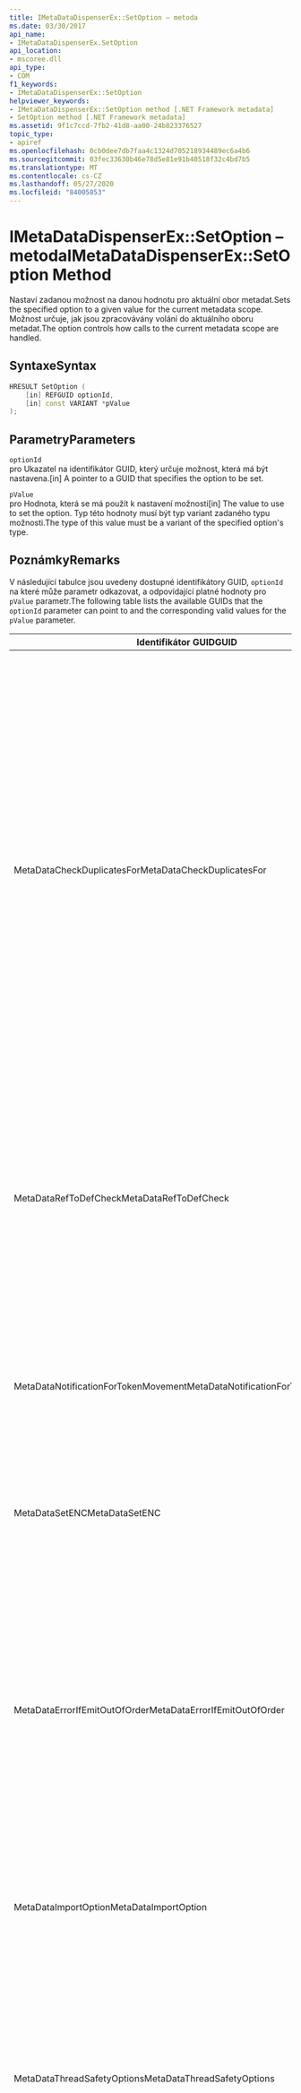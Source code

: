 ```yaml
---
title: IMetaDataDispenserEx::SetOption – metoda
ms.date: 03/30/2017
api_name:
- IMetaDataDispenserEx.SetOption
api_location:
- mscoree.dll
api_type:
- COM
f1_keywords:
- IMetaDataDispenserEx::SetOption
helpviewer_keywords:
- IMetaDataDispenserEx::SetOption method [.NET Framework metadata]
- SetOption method [.NET Framework metadata]
ms.assetid: 9f1c7ccd-7fb2-41d8-aa00-24b823376527
topic_type:
- apiref
ms.openlocfilehash: 0cb0dee7db7faa4c1324d705218934489ec6a4b6
ms.sourcegitcommit: 03fec33630b46e78d5e81e91b40518f32c4bd7b5
ms.translationtype: MT
ms.contentlocale: cs-CZ
ms.lasthandoff: 05/27/2020
ms.locfileid: "84005853"
---
```

# <a name="imetadatadispenserexsetoption-method"></a><span data-ttu-id="89bac-102">IMetaDataDispenserEx::SetOption – metoda</span><span class="sxs-lookup"><span data-stu-id="89bac-102">IMetaDataDispenserEx::SetOption Method</span></span>
<span data-ttu-id="89bac-103">Nastaví zadanou možnost na danou hodnotu pro aktuální obor metadat.</span><span class="sxs-lookup"><span data-stu-id="89bac-103">Sets the specified option to a given value for the current metadata scope.</span></span> <span data-ttu-id="89bac-104">Možnost určuje, jak jsou zpracovávány volání do aktuálního oboru metadat.</span><span class="sxs-lookup"><span data-stu-id="89bac-104">The option controls how calls to the current metadata scope are handled.</span></span>  
  
## <a name="syntax"></a><span data-ttu-id="89bac-105">Syntaxe</span><span class="sxs-lookup"><span data-stu-id="89bac-105">Syntax</span></span>  
  
```cpp  
HRESULT SetOption (  
    [in] REFGUID optionId,
    [in] const VARIANT *pValue  
);  
```  
  
## <a name="parameters"></a><span data-ttu-id="89bac-106">Parametry</span><span class="sxs-lookup"><span data-stu-id="89bac-106">Parameters</span></span>  
 `optionId`  
 <span data-ttu-id="89bac-107">pro Ukazatel na identifikátor GUID, který určuje možnost, která má být nastavena.</span><span class="sxs-lookup"><span data-stu-id="89bac-107">[in] A pointer to a GUID that specifies the option to be set.</span></span>  
  
 `pValue`  
 <span data-ttu-id="89bac-108">pro Hodnota, která se má použít k nastavení možnosti</span><span class="sxs-lookup"><span data-stu-id="89bac-108">[in] The value to use to set the option.</span></span> <span data-ttu-id="89bac-109">Typ této hodnoty musí být typ variant zadaného typu možnosti.</span><span class="sxs-lookup"><span data-stu-id="89bac-109">The type of this value must be a variant of the specified option's type.</span></span>  
  
## <a name="remarks"></a><span data-ttu-id="89bac-110">Poznámky</span><span class="sxs-lookup"><span data-stu-id="89bac-110">Remarks</span></span>  
 <span data-ttu-id="89bac-111">V následující tabulce jsou uvedeny dostupné identifikátory GUID, `optionId` na které může parametr odkazovat, a odpovídající platné hodnoty pro `pValue` parametr.</span><span class="sxs-lookup"><span data-stu-id="89bac-111">The following table lists the available GUIDs that the `optionId` parameter can point to and the corresponding valid values for the `pValue` parameter.</span></span>  
  
|<span data-ttu-id="89bac-112">Identifikátor GUID</span><span class="sxs-lookup"><span data-stu-id="89bac-112">GUID</span></span>|<span data-ttu-id="89bac-113">Description</span><span class="sxs-lookup"><span data-stu-id="89bac-113">Description</span></span>|<span data-ttu-id="89bac-114">`pValue`Ukazatele</span><span class="sxs-lookup"><span data-stu-id="89bac-114">`pValue` Parameter</span></span>|  
|----------|-----------------|------------------------|  
|<span data-ttu-id="89bac-115">MetaDataCheckDuplicatesFor</span><span class="sxs-lookup"><span data-stu-id="89bac-115">MetaDataCheckDuplicatesFor</span></span>|<span data-ttu-id="89bac-116">Určuje, které položky jsou kontrolovány duplicity.</span><span class="sxs-lookup"><span data-stu-id="89bac-116">Controls which items are checked for duplicates.</span></span> <span data-ttu-id="89bac-117">Pokaždé, když zavoláte metodu [IMetaDataEmit](../../../../docs/framework/unmanaged-api/metadata/imetadataemit-interface.md) , která vytvoří novou položku, můžete požádat o metodu, aby zkontrolovala, jestli už položka v aktuálním oboru existuje.</span><span class="sxs-lookup"><span data-stu-id="89bac-117">Each time you call an [IMetaDataEmit](../../../../docs/framework/unmanaged-api/metadata/imetadataemit-interface.md) method that creates a new item, you can ask the method to check whether the item already exists in the current scope.</span></span> <span data-ttu-id="89bac-118">Můžete například kontrolovat existenci `mdMethodDef` položek; v tomto případě, když zavoláte [IMetaDataEmit::D efinemethod](../../../../docs/framework/unmanaged-api/metadata/imetadataemit-definemethod-method.md), zkontroluje, že metoda ještě v aktuálním oboru neexistuje.</span><span class="sxs-lookup"><span data-stu-id="89bac-118">For example, you can check for the existence of `mdMethodDef` items; in this case, when you call [IMetaDataEmit::DefineMethod](../../../../docs/framework/unmanaged-api/metadata/imetadataemit-definemethod-method.md), it will check that the method does not already exist in the current scope.</span></span> <span data-ttu-id="89bac-119">Tato kontrolu používá klíč, který jednoznačně identifikuje danou metodu: nadřazený typ, název a podpis.</span><span class="sxs-lookup"><span data-stu-id="89bac-119">This check uses the key that uniquely identifies a given method: parent type, name, and signature.</span></span>|<span data-ttu-id="89bac-120">Musí se jednat o variantu typu UI4 a musí obsahovat kombinaci hodnot výčtu [CorCheckDuplicatesFor –](corcheckduplicatesfor-enumeration.md) .</span><span class="sxs-lookup"><span data-stu-id="89bac-120">Must be a variant of type UI4, and must contain a combination of the values of the [CorCheckDuplicatesFor](corcheckduplicatesfor-enumeration.md) enumeration.</span></span>|  
|<span data-ttu-id="89bac-121">MetaDataRefToDefCheck</span><span class="sxs-lookup"><span data-stu-id="89bac-121">MetaDataRefToDefCheck</span></span>|<span data-ttu-id="89bac-122">Ovládací prvky, které odkazované položky jsou převedeny na definice.</span><span class="sxs-lookup"><span data-stu-id="89bac-122">Controls which referenced items are converted to definitions.</span></span> <span data-ttu-id="89bac-123">Ve výchozím nastavení modul metadat optimalizuje kód tím, že převede odkazovanou položku na její definici, pokud je odkazovaná položka ve skutečnosti definována v aktuálním oboru.</span><span class="sxs-lookup"><span data-stu-id="89bac-123">By default, the metadata engine will optimize the code by converting a referenced item to its definition if the referenced item is actually defined in the current scope.</span></span>|<span data-ttu-id="89bac-124">Musí se jednat o variantu typu UI4 a musí obsahovat kombinaci hodnot výčtu [CorRefToDefCheck –](correftodefcheck-enumeration.md) .</span><span class="sxs-lookup"><span data-stu-id="89bac-124">Must be a variant of type UI4, and must contain a combination of the values of the [CorRefToDefCheck](correftodefcheck-enumeration.md) enumeration.</span></span>|  
|<span data-ttu-id="89bac-125">MetaDataNotificationForTokenMovement</span><span class="sxs-lookup"><span data-stu-id="89bac-125">MetaDataNotificationForTokenMovement</span></span>|<span data-ttu-id="89bac-126">Určuje, které nové mapy tokenů dochází během sloučení metadat při vytváření zpětných volání.</span><span class="sxs-lookup"><span data-stu-id="89bac-126">Controls which token remaps occurring during a metadata merge generate callbacks.</span></span> <span data-ttu-id="89bac-127">Pro vytvoření rozhraní [IMapToken –](../../../../docs/framework/unmanaged-api/metadata/imaptoken-interface.md) použijte metodu [IMetaDataEmit:: SetHandler –](../../../../docs/framework/unmanaged-api/metadata/imetadataemit-sethandler-method.md) .</span><span class="sxs-lookup"><span data-stu-id="89bac-127">Use the [IMetaDataEmit::SetHandler](../../../../docs/framework/unmanaged-api/metadata/imetadataemit-sethandler-method.md) method to establish your [IMapToken](../../../../docs/framework/unmanaged-api/metadata/imaptoken-interface.md) interface.</span></span>|<span data-ttu-id="89bac-128">Musí se jednat o variantu typu UI4 a musí obsahovat kombinaci hodnot výčtu [CorNotificationForTokenMovement –](cornotificationfortokenmovement-enumeration.md) .</span><span class="sxs-lookup"><span data-stu-id="89bac-128">Must be a variant of type UI4, and must contain a combination of the values of the [CorNotificationForTokenMovement](cornotificationfortokenmovement-enumeration.md) enumeration.</span></span>|  
|<span data-ttu-id="89bac-129">MetaDataSetENC</span><span class="sxs-lookup"><span data-stu-id="89bac-129">MetaDataSetENC</span></span>|<span data-ttu-id="89bac-130">Řídí chování funkce Edit-and-Continue (ENC).</span><span class="sxs-lookup"><span data-stu-id="89bac-130">Controls the behavior of edit-and-continue (ENC).</span></span> <span data-ttu-id="89bac-131">V jednom okamžiku lze nastavit pouze jeden režim chování.</span><span class="sxs-lookup"><span data-stu-id="89bac-131">Only one mode of behavior can be set at a time.</span></span>|<span data-ttu-id="89bac-132">Musí se jednat o variantu typu UI4 a musí obsahovat hodnotu výčtu [CorSetENC –](corsetenc-enumeration.md) .</span><span class="sxs-lookup"><span data-stu-id="89bac-132">Must be a variant of type UI4, and must contain a value of the [CorSetENC](corsetenc-enumeration.md) enumeration.</span></span> <span data-ttu-id="89bac-133">Hodnota není Bitová maska.</span><span class="sxs-lookup"><span data-stu-id="89bac-133">The value is not a bitmask.</span></span>|  
|<span data-ttu-id="89bac-134">MetaDataErrorIfEmitOutOfOrder</span><span class="sxs-lookup"><span data-stu-id="89bac-134">MetaDataErrorIfEmitOutOfOrder</span></span>|<span data-ttu-id="89bac-135">Ovládací prvky, které emitují chyby mimo pořadí generují zpětná volání.</span><span class="sxs-lookup"><span data-stu-id="89bac-135">Controls which emitted-out-of-order errors generate callbacks.</span></span> <span data-ttu-id="89bac-136">Vygenerování metadat mimo pořadí není závažné; Pokud však vygenerujete metadata v pořadí, které je na něj přizpůsobeno modulem metadat, metadata jsou kompaktnější a je proto možné je prohledávat efektivněji.</span><span class="sxs-lookup"><span data-stu-id="89bac-136">Emitting metadata out of order is not fatal; however, if you emit metadata in an order that is favored by the metadata engine, the metadata is more compact and therefore can be more efficiently searched.</span></span> <span data-ttu-id="89bac-137">Použijte `IMetaDataEmit::SetHandler` metodu pro vytvoření rozhraní [IMetaDataError –](../../../../docs/framework/unmanaged-api/metadata/imetadataerror-interface.md) .</span><span class="sxs-lookup"><span data-stu-id="89bac-137">Use the `IMetaDataEmit::SetHandler` method to establish your [IMetaDataError](../../../../docs/framework/unmanaged-api/metadata/imetadataerror-interface.md) interface.</span></span>|<span data-ttu-id="89bac-138">Musí se jednat o variantu typu UI4 a musí obsahovat kombinaci hodnot výčtu [CorErrorIfEmitOutOfOrder –](corerrorifemitoutoforder-enumeration.md) .</span><span class="sxs-lookup"><span data-stu-id="89bac-138">Must be a variant of type UI4, and must contain a combination of the values of the [CorErrorIfEmitOutOfOrder](corerrorifemitoutoforder-enumeration.md) enumeration.</span></span>|  
|<span data-ttu-id="89bac-139">MetaDataImportOption</span><span class="sxs-lookup"><span data-stu-id="89bac-139">MetaDataImportOption</span></span>|<span data-ttu-id="89bac-140">Určuje, které typy položek, které byly odstraněny během objektu ENC, jsou načteny enumerátorem.</span><span class="sxs-lookup"><span data-stu-id="89bac-140">Controls which kinds of items that were deleted during an ENC are retrieved by an enumerator.</span></span>|<span data-ttu-id="89bac-141">Musí se jednat o variantu typu UI4 a musí obsahovat kombinaci hodnot výčtu [výčtu CorImportOptions –](corimportoptions-enumeration.md) .</span><span class="sxs-lookup"><span data-stu-id="89bac-141">Must be a variant of type UI4, and must contain a combination of the values of the [CorImportOptions Enumeration](corimportoptions-enumeration.md) enumeration.</span></span>|  
|<span data-ttu-id="89bac-142">MetaDataThreadSafetyOptions</span><span class="sxs-lookup"><span data-stu-id="89bac-142">MetaDataThreadSafetyOptions</span></span>|<span data-ttu-id="89bac-143">Určuje, zda modul metadat získá zámky pro čtení a zápis, což zajišťuje bezpečnost vlákna.</span><span class="sxs-lookup"><span data-stu-id="89bac-143">Controls whether the metadata engine obtains reader/writer locks, thereby ensuring thread safety.</span></span> <span data-ttu-id="89bac-144">Ve výchozím nastavení modul předpokládá, že je přístup jediným vláknem volajícího, takže se nezískají žádné zámky.</span><span class="sxs-lookup"><span data-stu-id="89bac-144">By default, the engine assumes that access is single-threaded by the caller, so no locks are obtained.</span></span> <span data-ttu-id="89bac-145">Za údržbu správné synchronizace vláken při použití rozhraní API metadat zodpovídá klienti.</span><span class="sxs-lookup"><span data-stu-id="89bac-145">Clients are responsible for maintaining proper thread synchronization when using the metadata API.</span></span>|<span data-ttu-id="89bac-146">Musí se jednat o variantu typu UI4 a musí obsahovat hodnotu výčtu [CorThreadSafetyOptions –](corthreadsafetyoptions-enumeration.md) .</span><span class="sxs-lookup"><span data-stu-id="89bac-146">Must be a variant of type UI4, and must contain a value of the [CorThreadSafetyOptions](corthreadsafetyoptions-enumeration.md) enumeration.</span></span> <span data-ttu-id="89bac-147">Hodnota není Bitová maska.</span><span class="sxs-lookup"><span data-stu-id="89bac-147">The value is not a bitmask.</span></span>|  
|<span data-ttu-id="89bac-148">MetaDataGenerateTCEAdapters</span><span class="sxs-lookup"><span data-stu-id="89bac-148">MetaDataGenerateTCEAdapters</span></span>|<span data-ttu-id="89bac-149">Určuje, zda má nástroj pro import knihovny typů generovat pevně spárované adaptéry událostí (TCE) pro kontejnery přípojných bodů COM.</span><span class="sxs-lookup"><span data-stu-id="89bac-149">Controls whether the type library importer should generate the tightly coupled event (TCE) adapters for COM connection point containers.</span></span>|<span data-ttu-id="89bac-150">Musí se jednat o variantu typu BOOL.</span><span class="sxs-lookup"><span data-stu-id="89bac-150">Must be a variant of type BOOL.</span></span> <span data-ttu-id="89bac-151">Pokud `pValue` je nastaveno na `true` , modul pro import knihovny typů vygeneruje adaptéry TCE.</span><span class="sxs-lookup"><span data-stu-id="89bac-151">If `pValue` is set to `true`, the type library importer generates the TCE adapters.</span></span>|  
|<span data-ttu-id="89bac-152">MetaDataTypeLibImportNamespace</span><span class="sxs-lookup"><span data-stu-id="89bac-152">MetaDataTypeLibImportNamespace</span></span>|<span data-ttu-id="89bac-153">Určuje nevýchozí obor názvů pro importovanou knihovnu typů.</span><span class="sxs-lookup"><span data-stu-id="89bac-153">Specifies a non-default namespace for the type library that is being imported.</span></span>|<span data-ttu-id="89bac-154">Musí být buď hodnota null, nebo varianta typu BSTR.</span><span class="sxs-lookup"><span data-stu-id="89bac-154">Must be either a null value or a variant of type BSTR.</span></span> <span data-ttu-id="89bac-155">Pokud `pValue` je hodnota null, aktuální obor názvů je nastaven na hodnotu null. v opačném případě je aktuální obor názvů nastaven na řetězec, který je uložen v typu BSTR typu variant.</span><span class="sxs-lookup"><span data-stu-id="89bac-155">If `pValue` is a null value, the current namespace is set to null; otherwise, the current namespace is set to the string that is held in the variant's BSTR type.</span></span>|  
|<span data-ttu-id="89bac-156">MetaDataLinkerOptions</span><span class="sxs-lookup"><span data-stu-id="89bac-156">MetaDataLinkerOptions</span></span>|<span data-ttu-id="89bac-157">Určuje, zda má linker generovat sestavení nebo soubor .NET Framework modulu.</span><span class="sxs-lookup"><span data-stu-id="89bac-157">Controls whether the linker should generate an assembly or a .NET Framework module file.</span></span>|<span data-ttu-id="89bac-158">Musí se jednat o variantu typu UI4 a musí obsahovat kombinaci hodnot výčtu [CorLinkerOptions –](corlinkeroptions-enumeration.md) .</span><span class="sxs-lookup"><span data-stu-id="89bac-158">Must be a variant of type UI4, and must contain a combination of the values of the [CorLinkerOptions](corlinkeroptions-enumeration.md) enumeration.</span></span>|  
|<span data-ttu-id="89bac-159">MetaDataRuntimeVersion</span><span class="sxs-lookup"><span data-stu-id="89bac-159">MetaDataRuntimeVersion</span></span>|<span data-ttu-id="89bac-160">Určuje verzi modulu CLR (Common Language Runtime), vůči kterému byla tato image sestavena.</span><span class="sxs-lookup"><span data-stu-id="89bac-160">Specifies the version of the common language runtime against which this image was built.</span></span> <span data-ttu-id="89bac-161">Verze je uložena jako řetězec, například "v 1.0.3705".</span><span class="sxs-lookup"><span data-stu-id="89bac-161">The version is stored as a string, such as "v1.0.3705".</span></span>|<span data-ttu-id="89bac-162">Musí se jednat o hodnotu null, hodnotu VT_EMPTY nebo variantu typu BSTR.</span><span class="sxs-lookup"><span data-stu-id="89bac-162">Must be a null value, a VT_EMPTY value, or a variant of type BSTR.</span></span> <span data-ttu-id="89bac-163">Pokud `pValue` má hodnotu null, verze modulu runtime je nastavena na hodnotu null.</span><span class="sxs-lookup"><span data-stu-id="89bac-163">If `pValue` is null, the runtime version is set to null.</span></span> <span data-ttu-id="89bac-164">Pokud `pValue` je VT_EMPTY, verze je nastavena na výchozí hodnotu, která je vykreslena z verze souboru knihovny Mscorwks. dll, ve kterém je spuštěn kód metadat.</span><span class="sxs-lookup"><span data-stu-id="89bac-164">If `pValue` is VT_EMPTY, the version is set to a default value, which is drawn from the version of Mscorwks.dll within which the metadata code is running.</span></span> <span data-ttu-id="89bac-165">V opačném případě je verze modulu runtime nastavena na řetězec, který je uložen v typu BSTR typu variant.</span><span class="sxs-lookup"><span data-stu-id="89bac-165">Otherwise, the runtime version is set to the string that is held in the variant's BSTR type.</span></span>|  
|<span data-ttu-id="89bac-166">MetaDataMergerOptions</span><span class="sxs-lookup"><span data-stu-id="89bac-166">MetaDataMergerOptions</span></span>|<span data-ttu-id="89bac-167">Určuje možnosti pro sloučení metadat.</span><span class="sxs-lookup"><span data-stu-id="89bac-167">Specifies options for merging metadata.</span></span>|<span data-ttu-id="89bac-168">Musí se jednat o variantu typu UI4 a musí obsahovat kombinaci hodnot `MergeFlags` výčtu, která je popsána v souboru corhdr. h.</span><span class="sxs-lookup"><span data-stu-id="89bac-168">Must be a variant of type UI4, and must contain a combination of the values of the `MergeFlags` enumeration, which is described in the CorHdr.h file.</span></span>|  
|<span data-ttu-id="89bac-169">MetaDataPreserveLocalRefs</span><span class="sxs-lookup"><span data-stu-id="89bac-169">MetaDataPreserveLocalRefs</span></span>|<span data-ttu-id="89bac-170">Zakáže optimalizaci místních odkazů na definice.</span><span class="sxs-lookup"><span data-stu-id="89bac-170">Disables optimizing local references into definitions.</span></span>|<span data-ttu-id="89bac-171">Musí obsahovat kombinaci hodnot výčtu [CorLocalRefPreservation –](corlocalrefpreservation-enumeration.md) .</span><span class="sxs-lookup"><span data-stu-id="89bac-171">Must contain a combination of the values of the [CorLocalRefPreservation](corlocalrefpreservation-enumeration.md) enumeration.</span></span>|  
  
## <a name="requirements"></a><span data-ttu-id="89bac-172">Požadavky</span><span class="sxs-lookup"><span data-stu-id="89bac-172">Requirements</span></span>  
 <span data-ttu-id="89bac-173">**Platforma:** Viz [požadavky na systém](../../get-started/system-requirements.md).</span><span class="sxs-lookup"><span data-stu-id="89bac-173">**Platform:** See [System Requirements](../../get-started/system-requirements.md).</span></span>  
  
 <span data-ttu-id="89bac-174">**Hlavička:** Cor. h</span><span class="sxs-lookup"><span data-stu-id="89bac-174">**Header:** Cor.h</span></span>  
  
 <span data-ttu-id="89bac-175">**Knihovna:** Používá se jako prostředek v knihovně MsCorEE. dll.</span><span class="sxs-lookup"><span data-stu-id="89bac-175">**Library:** Used as a resource in MsCorEE.dll</span></span>  
  
 <span data-ttu-id="89bac-176">**Verze .NET Framework:**[!INCLUDE[net_current_v10plus](../../../../includes/net-current-v10plus-md.md)]</span><span class="sxs-lookup"><span data-stu-id="89bac-176">**.NET Framework Versions:** [!INCLUDE[net_current_v10plus](../../../../includes/net-current-v10plus-md.md)]</span></span>  
  
## <a name="see-also"></a><span data-ttu-id="89bac-177">Viz také</span><span class="sxs-lookup"><span data-stu-id="89bac-177">See also</span></span>

- [<span data-ttu-id="89bac-178">IMetaDataDispenserEx – rozhraní</span><span class="sxs-lookup"><span data-stu-id="89bac-178">IMetaDataDispenserEx Interface</span></span>](imetadatadispenserex-interface.md)
- [<span data-ttu-id="89bac-179">IMetaDataDispenser – rozhraní</span><span class="sxs-lookup"><span data-stu-id="89bac-179">IMetaDataDispenser Interface</span></span>](imetadatadispenser-interface.md)
